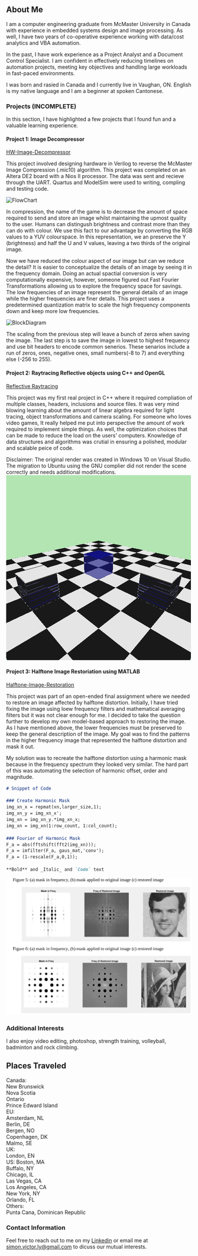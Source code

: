 ## About Me
I am a computer engineering graduate from McMaster University in Canada with experience in embedded systems design and image processing. As well, I have two years of co-operative experience working with data/cost analytics and VBA automation.

In the past, I have work experience as a Project Analyst and a Document Control Specialist. I am confident in effectively reducing timelines on automation projects, meeting key objectives and handling large workloads in fast-paced environments. 

I was born and rasied in Canada and I currently live in Vaughan, ON. English is my native language and I am a beginner at spoken Cantonese.

### Projects (INCOMPLETE)
In this section, I have highlighted a few projects that I found fun and a valuable learning experience.

#### Project 1: Image Decompressor
[HW-Image-Decompressor](https://github.com/SimonVictorLy/HW-Image-Decompressor)

This project involved designing hardware in Verilog to reverse the McMaster Image Compression (.mic10) algorithm. This project was completed on an Altera DE2 board with a Nios II processor. The data was sent and recieve through the UART. Quartus and ModelSim were used to writing, compling and testing code.

![FlowChart](https://raw.githubusercontent.com/SimonVictorLy/Simon-Ly/master/imgs/Screenshot%20from%202019-09-25%2020-12-26.png)

In compression, the name of the game is to decrease the amount of space required to send and store an image whilst maintaining the upmost quality to the user. Humans can distingush brightness and contrast more than they can do with colour. We use this fact to our advantage by converting the RGB values to a YUV colourspace. In this representation, we an preserve the Y (brightness) and half the U and V values, leaving a two thirds of the original image.

Now we have reduced the colour aspect of our image but can we reduce the detail? It is easier to conceptualize the details of an image by seeing it in the frequency domain. Doing an actual spactial conversion is very computationally expensive, however, someone figured out Fast Fourier Transformations allowing us to explore the frequency space for savings. The low frequencies of an image represent the general details of an image while the higher frequencies are finer details. This project uses a predetermined quantization matrix to scale the high frequency components down and keep more low frequencies.

![BlockDiagram](https://raw.githubusercontent.com/SimonVictorLy/Simon-Ly/master/imgs/blockdiagramDQ5.png)

The scaling from the previous step will leave a bunch of zeros when saving the image. The last step is to save the image in lowest to highest frequency and use bit headers to encode common senerios. These senarios include a run of zeros, ones, negative ones, small numbers(-8 to 7) and everything else (-256 to 255).

#### Project 2: Raytracing Reflective objects using C++ and OpenGL
[Reflective Raytracing](https://github.com/SimonVictorLy/reflective-ray-tracing)

This project was my first real project in C++ where it required compliation of
multiple classes, headers, inclusions and source files. It was very mind
blowing learning about the amount of linear algebra required for light tracing,
object transformations and camera scaling. For someone who loves video games, It really helped me put into perspective the amount of work required to implement simple things. As well, the optimization choices that can be made to reduce the load on the users' computers. Knowledge of data structures and algorithms was crutial in ensuring a polished, modular and scalable peice of code.

Disclaimer: The original render was created in Windows 10 on Visual Studio. The
migration to Ubuntu using the GNU complier did not render the scene correctly
and needs additional modifications.
![Reflective Scene](https://raw.githubusercontent.com/SimonVictorLy/reflective-ray-tracing/master/rendering.png)

#### Project 3: Halftone Image Restoriation using MATLAB
[Halftone-Image-Restoration](https://github.com/SimonVictorLy/Halftone-Image-Restoration)

This project was part of an open-ended final assignment where we needed to
restore an image affected by halftone distortion. Initially, I have tried fixing the image using
loew frequency filters and mathematical averaging filters but it was not clear
enough for me. I decided to take the question further to develop my own
model-based approach to restoring the image. As I have mentioned above, the
lower frequencies must be preserved to keep the general description of the
image. My goal was to find the patterns in the higher frequency image that represented the halftone distortion and mask it out.

My solution was to recreate the halftone distortion using a harmonic mask
because in the frequency spectrum they looked very similar. The hard part of
this was automating the selection of harmonic offset, order and magnitude.   

```markdown
# Snippet of Code

### Create Harmonic Mask
img_xn_x = repmat(xn,larger_size,1);
img_xn_y = img_xn_x';
img_xn = img_xn_y.*img_xn_x;
img_xn = img_xn(1:row_count, 1:col_count);

### Fourier of Harmonic Mask
F_a = abs(fftshift(fft2(img_xn)));
F_a = imfilter(F_a, gaus_mat,'conv');
F_a = (1-rescale(F_a,0,1));

**Bold** and _Italic_ and `Code` text

```
![Halftone Images](https://raw.githubusercontent.com/SimonVictorLy/Halftone-Image-Restoration/master/old_method.png)


### Additional Interests

I also enjoy video editing, photoshop, strength training, volleyball, badminton and rock climbing.


## Places Traveled 
Canada:  
	New Brunswick  
	Nova Scotia  
	Ontario  
	Prince Edward Island  
EU:  
	Amsterdam, NL  
	Berlin, DE  
	Bergen, NO  
	Copenhagen, DK  
	Malmo, SE  
UK:  
	London, EN  
US:	
	Boston, MA  
	Buffalo, NY  
	Chicago, IL  
	Las Vegas, CA  
	Los Angeles, CA  
	New York, NY  
	Orlando, FL  
Others:  
	Punta Cana, Dominican Republic  

### Contact Information

Feel free to reach out to me on my [Linkedin](https://www.linkedin.com/in/simon-v-ly/) or email me at simon.victor.ly@gmail.com to dicuss our mutual interests.
